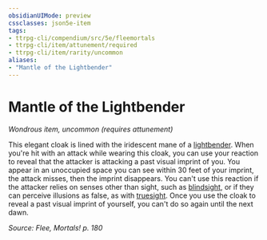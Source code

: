 ```yaml
---
obsidianUIMode: preview
cssclasses: json5e-item
tags:
- ttrpg-cli/compendium/src/5e/fleemortals
- ttrpg-cli/item/attunement/required
- ttrpg-cli/item/rarity/uncommon
aliases: 
- "Mantle of the Lightbender"
---
```

# Mantle of the Lightbender
*Wondrous item, uncommon (requires attunement)*  



This elegant cloak is lined with the iridescent mane of a [lightbender](Misc%20Files/CLI/compendium/bestiary/monstrosity/lightbender-fleemortals.md). When you're hit with an attack while wearing this cloak, you can use your reaction to reveal that the attacker is attacking a past visual imprint of you. You appear in an unoccupied space you can see within 30 feet of your imprint, the attack misses, then the imprint disappears. You can't use this reaction if the attacker relies on senses other than sight, such as [blindsight](Misc%20Files/CLI/rules/senses.md#Blindsight), or if they can perceive illusions as false, as with [truesight](Misc%20Files/CLI/rules/senses.md#Truesight). Once you use the cloak to reveal a past visual imprint of yourself, you can't do so again until the next dawn.

*Source: Flee, Mortals! p. 180*